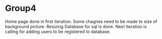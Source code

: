 # Group4


Home page done in first iteration. Some chagnes need to be made to size of background picture. Resizing
Database for sql is done.
Next iteration is calling for adding users to be registered to database. 
